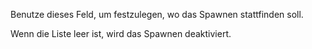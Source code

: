 Benutze dieses Feld, um festzulegen, wo das Spawnen stattfinden soll.

Wenn die Liste leer ist, wird das Spawnen deaktiviert.